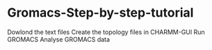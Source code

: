 # Gromacs-Step-by-step-tutorial
Dowlond the text files
Create the topology files in CHARMM-GUI
Run GROMACS
Analyse GROMACS data
